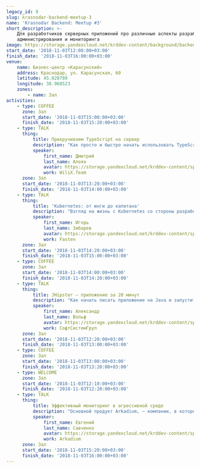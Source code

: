```yaml
---
legacy_id: 9
slug: krasnodar-backend-meetup-3
name: 'Krasnodar Backend: Meetup #3'
short_description: >-
    Для разработчиков серверных приложений про различные аспекты разработки,
    администрирования и мониторинга
image: https://storage.yandexcloud.net/krddev-content/background/backend.jpg
start_date: '2018-11-03T12:00:00+03:00'
finish_date: '2018-11-03T16:00:00+03:00'
venue:
    name: Бизнес-центр «Карасунский»
    address: Краснодар, ул. Карасунская, 60
    latitude: 45.028789
    longitude: 38.968523
    zones:
        - name: Зал
activities:
    - type: COFFEE
      zone: Зал
      start_date: '2018-11-03T15:00:00+03:00'
      finish_date: '2018-11-03T15:20:00+03:00'
    - type: TALK
      thing:
          title: Прикручиваем TypeScript на сервер
          description: "Как просто и быстро начать использовать TypeScript в связке с Node.js для построения серверных приложений.\r\nПокажу как правильно описать модели для ORM и постараюсь ответить на типичные вопросы связанные с внедрением TypeScript на сервер."
          speaker:
              first_name: Дмитрий
              last_name: Алоян
              avatar: https://storage.yandexcloud.net/krddev-content/speakers%2Fdmitry-aloyan.jpeg
              work: WiliX.Team
      zone: Зал
      start_date: '2018-11-03T13:20:00+03:00'
      finish_date: '2018-11-03T14:00:00+03:00'
    - type: TALK
      thing:
          title: 'Kubernetes: от юнги до капитана'
          description: "Взгляд на жизнь с Kubernetes со стороны разработчика.\r\nПоговорим про адаптацию приложений для корректной работы в экосистеме Kubernetes.\r\nРазберем эволюцию развертывания от простейших примитивов до использования широкого спектра возможностей платформы.\r\nОбсудим, какие практики мы применяем для Kubernetes приложений, с какими проблемами сталкивались и как решали."
          speaker:
              first_name: Игорь
              last_name: Зибарев
              avatar: https://storage.yandexcloud.net/krddev-content/speakers%2Figor-zibarev.jpeg
              work: Fasten
      zone: Зал
      start_date: '2018-11-03T14:20:00+03:00'
      finish_date: '2018-11-03T15:00:00+03:00'
    - type: COFFEE
      zone: Зал
      start_date: '2018-11-03T14:00:00+03:00'
      finish_date: '2018-11-03T14:20:00+03:00'
    - type: TALK
      thing:
          title: JHipster — приложение за 20 минут
          description: "Как начать писать приложение на Java и запустить его уже к вечеру того же дня.\r\nКакие возможности предоставляет JHipster, как обновлять приложение с помощью генератора, когда мы уже имеем бизнес-логику. Рассмотрим поближе структуру монолитного приложения, сгенерированного с помощью JHipster. Познакомимся со Spring Data для построения запросов с использованием интерфейсов."
          speaker:
              first_name: Александр
              last_name: Вольф
              avatar: https://storage.yandexcloud.net/krddev-content/speakers%2Faleks-volf.jpeg
              work: СофтСистемГруп
      zone: Зал
      start_date: '2018-11-03T12:20:00+03:00'
      finish_date: '2018-11-03T13:00:00+03:00'
    - type: COFFEE
      zone: Зал
      start_date: '2018-11-03T13:00:00+03:00'
      finish_date: '2018-11-03T13:20:00+03:00'
    - type: WELCOME
      zone: Зал
      start_date: '2018-11-03T12:10:00+03:00'
      finish_date: '2018-11-03T12:20:00+03:00'
    - type: TALK
      thing:
          title: Эффективный мониторинг в агрессивной среде
          description: "Основной продукт Arkadium, — компании, в которой я работаю, — это веб-порталы с играми.\r\nНа наших серверах ежедневно играют миллионы человек.\r\nНаш продукт непрерывно изменяется и обновляется, иногда несколько раз в день.\r\nПри этом у нас нет дежурных смен или выделенных специалистов по мониторингу.\r\nПоддержка стабильной работы в таких условиях — непростая, но очень интересная задача.\r\nКак мы с этим справляемся и до сих пор не сошли с ума — узнаете из моего доклада."
          speaker:
              first_name: Евгений
              last_name: Савченко
              avatar: https://storage.yandexcloud.net/krddev-content/speakers%2Fevgeniy-savchenko.jpeg
              work: Arkadium
      zone: Зал
      start_date: '2018-11-03T15:20:00+03:00'
      finish_date: '2018-11-03T16:00:00+03:00'
---
```

